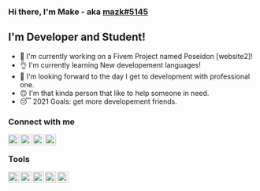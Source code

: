 ### Hi there, I'm Make - aka [mazk#5145][website]

## I'm Developer and Student!
- 👻 I'm currently working on a Fivem Project named Poseidon [website2]!
- 👌 I'm currently learning New developement languages!
- 👋 I'm looking forward to the day I get to development with professional one.
- 🙃 I'm that kinda person that like to help someone in need.
- 😴 2021 Goals: get more developement friends.

### Connect with me

[<img align="left" alt="Website" width="22px" src="https://pbs.twimg.com/profile_images/1162451996387004417/a0RB0SKQ_400x400.jpg" />][website]
[<img align="left" alt="Youtube" width="22px" src="https://w7.pngwing.com/pngs/936/468/png-transparent-youtube-logo-youtube-logo-computer-icons-subscribe-angle-rectangle-airplane.png" />][youtube]
[<img align="left" alt="Twitch" width="22px" src="https://toppng.com/uploads/preview/twitch-twitch-tv-black-twitch-logo-transparent-11563015897z9bed1nax1.png" />][twitch]
[<img align="left" alt="Discord" width="22px" src="https://cdn4.iconfinder.com/data/icons/logos-and-brands/512/91_Discord_logo_logos-512.png" />][Discord]

<br />

### Tools
[<img align="left" alt="Visual studio Code" width="22px" src="https://upload.wikimedia.org/wikipedia/commons/f/f3/Visual_Studio_Code_0.10.1_icon.png" />][vs]
[<img align="left" alt="Visual studio 2019" width="22px" src="https://www.telerik.com/sfimages/default-source/blogs/visual_studio_2012_logo-png-png" />][vs19]
[<img align="left" alt="JavaScript" width="22px" src="https://upload.wikimedia.org/wikipedia/commons/thumb/9/99/Unofficial_JavaScript_logo_2.svg/480px-Unofficial_JavaScript_logo_2.svg.png" />][js]
[<img align="left" alt="Node.js" width="22px" src="https://w7.pngwing.com/pngs/322/725/png-transparent-node-js-javascript-npm-express-js-sharp-miscellaneous-angle-text-thumbnail.png" />][node]
[<img align="left" alt="MySQL" width="22px" src="https://banner2.cleanpng.com/20190129/qlx/kisspng-logo-mysql-organization-brand-database-mysql-development-5c507af1d46325.50972441154877822587.jpg" />][sql]

<br />
<br />

[website]: https://www.xashop.eu
[youtube]: https://www.youtube.com/channel/UCxe3SSY8zaazDuqmfwEcbrQ
[twitch]: https://www.twitch.tv/mazkcsgo
[Discord]: https://dsc.gg/poseidonfivem
[vs]: https://code.visualstudio.com/
[vs19]: https://visualstudio.microsoft.com/downloads/
[js]: https://www.javascript.com/
[node]: https://nodejs.org/en/
[sql]: https://www.mysql.com/


